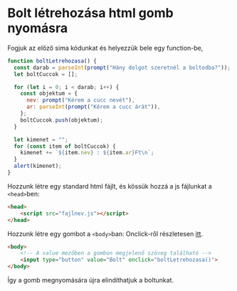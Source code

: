# Bolt létrehozása html gomb nyomásra

Fogjuk az előző sima kódunkat és helyezzük bele egy function-be,

```js
function boltLetrehozasa() {
  const darab = parseInt(prompt("Hány dolgot szeretnél a boltodba?"));
  let boltCuccok = [];

  for (let i = 0; i < darab; i++) {
    const objektum = {
      nev: prompt("Kérem a cucc nevét"),
      ar: parseInt(prompt("Kérem a cucc árát")),
    };
    boltCuccok.push(objektum);
  }

  let kimenet = "";
  for (const item of boltCuccok) {
    kimenet += `${item.nev} : ${item.ar}Ft\n`;
  }
  alert(kimenet);
}
```

Hozzunk létre egy standard html fájlt, és kössük hozzá a js fájlunkat a `<head>`ben:
```html
<head>
    <script src="fajlnev.js"></script>
</head>
```

Hozzunk létre egy gombot a `<body>`ban:
Onclick-ről részletesen [itt](./html-eventek.md#onclick).
```html
<body>
    <!-- A value mezőben a gombon megjelenő szöveg található -->
    <input type="button" value="Bolt" onclick="boltLetrehozasa()">
</body>
```

Így a gomb megnyomására újra elindíthatjuk a boltunkat.